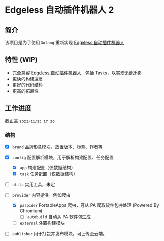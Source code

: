 # Edgeless 自动插件机器人 2
## 简介
该项目是为了使用 `Golang` 重新实现 [Edgeless 自动插件机器人](https://github.com/EdgelessPE/edgeless-bot)
## 特性 (WIP)
* 完全兼容 [Edgeless 自动插件机器人](https://github.com/EdgelessPE/edgeless-bot)，包括 Tasks，以实现无缝迁移
* 更快的构建速度
* 更好的代码结构
* 更高的拓展性

## 工作进度
截止至 `2021/11/28 17:20`
### 结构
- [x] `brand`
  品牌形象模块，放置版本、标题、作者等
- [x] `config`
  配置解析模块，用于解析构建配置、任务配置
  - [x] `app`
    构建配置（仅数据结构）
  - [x] `task`
    任务配置（仅数据结构）
- [ ] `utils`
  实用工具，未定
- [ ] `provider`
  内容提供。例如爬虫
  - [x] `paspider`
    PortableApps 爬虫，可从 PA 爬取软件包并处理 (Powered By Chromium)
    - [ ] `autobuild`
      自动从 PA 软件包生成
  - [ ] `external`
    外置构建模块
- [ ] `publisher`
  用于打包并发布模块，可上传至云端。
  